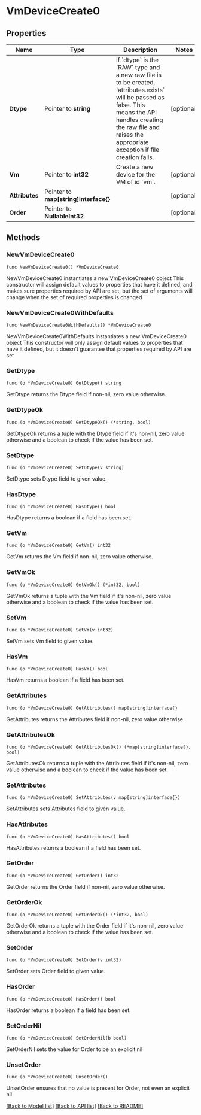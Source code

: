 # VmDeviceCreate0

## Properties

Name | Type | Description | Notes
------------ | ------------- | ------------- | -------------
**Dtype** | Pointer to **string** | If &#x60;dtype&#x60; is the &#x60;RAW&#x60; type and a new raw file is to be created, &#x60;attributes.exists&#x60; will be passed as false. This means the API handles creating the raw file and raises the appropriate exception if file creation fails. | [optional] 
**Vm** | Pointer to **int32** | Create a new device for the VM of id &#x60;vm&#x60;. | [optional] 
**Attributes** | Pointer to **map[string]interface{}** |  | [optional] 
**Order** | Pointer to **NullableInt32** |  | [optional] 

## Methods

### NewVmDeviceCreate0

`func NewVmDeviceCreate0() *VmDeviceCreate0`

NewVmDeviceCreate0 instantiates a new VmDeviceCreate0 object
This constructor will assign default values to properties that have it defined,
and makes sure properties required by API are set, but the set of arguments
will change when the set of required properties is changed

### NewVmDeviceCreate0WithDefaults

`func NewVmDeviceCreate0WithDefaults() *VmDeviceCreate0`

NewVmDeviceCreate0WithDefaults instantiates a new VmDeviceCreate0 object
This constructor will only assign default values to properties that have it defined,
but it doesn't guarantee that properties required by API are set

### GetDtype

`func (o *VmDeviceCreate0) GetDtype() string`

GetDtype returns the Dtype field if non-nil, zero value otherwise.

### GetDtypeOk

`func (o *VmDeviceCreate0) GetDtypeOk() (*string, bool)`

GetDtypeOk returns a tuple with the Dtype field if it's non-nil, zero value otherwise
and a boolean to check if the value has been set.

### SetDtype

`func (o *VmDeviceCreate0) SetDtype(v string)`

SetDtype sets Dtype field to given value.

### HasDtype

`func (o *VmDeviceCreate0) HasDtype() bool`

HasDtype returns a boolean if a field has been set.

### GetVm

`func (o *VmDeviceCreate0) GetVm() int32`

GetVm returns the Vm field if non-nil, zero value otherwise.

### GetVmOk

`func (o *VmDeviceCreate0) GetVmOk() (*int32, bool)`

GetVmOk returns a tuple with the Vm field if it's non-nil, zero value otherwise
and a boolean to check if the value has been set.

### SetVm

`func (o *VmDeviceCreate0) SetVm(v int32)`

SetVm sets Vm field to given value.

### HasVm

`func (o *VmDeviceCreate0) HasVm() bool`

HasVm returns a boolean if a field has been set.

### GetAttributes

`func (o *VmDeviceCreate0) GetAttributes() map[string]interface{}`

GetAttributes returns the Attributes field if non-nil, zero value otherwise.

### GetAttributesOk

`func (o *VmDeviceCreate0) GetAttributesOk() (*map[string]interface{}, bool)`

GetAttributesOk returns a tuple with the Attributes field if it's non-nil, zero value otherwise
and a boolean to check if the value has been set.

### SetAttributes

`func (o *VmDeviceCreate0) SetAttributes(v map[string]interface{})`

SetAttributes sets Attributes field to given value.

### HasAttributes

`func (o *VmDeviceCreate0) HasAttributes() bool`

HasAttributes returns a boolean if a field has been set.

### GetOrder

`func (o *VmDeviceCreate0) GetOrder() int32`

GetOrder returns the Order field if non-nil, zero value otherwise.

### GetOrderOk

`func (o *VmDeviceCreate0) GetOrderOk() (*int32, bool)`

GetOrderOk returns a tuple with the Order field if it's non-nil, zero value otherwise
and a boolean to check if the value has been set.

### SetOrder

`func (o *VmDeviceCreate0) SetOrder(v int32)`

SetOrder sets Order field to given value.

### HasOrder

`func (o *VmDeviceCreate0) HasOrder() bool`

HasOrder returns a boolean if a field has been set.

### SetOrderNil

`func (o *VmDeviceCreate0) SetOrderNil(b bool)`

 SetOrderNil sets the value for Order to be an explicit nil

### UnsetOrder
`func (o *VmDeviceCreate0) UnsetOrder()`

UnsetOrder ensures that no value is present for Order, not even an explicit nil

[[Back to Model list]](../README.md#documentation-for-models) [[Back to API list]](../README.md#documentation-for-api-endpoints) [[Back to README]](../README.md)


